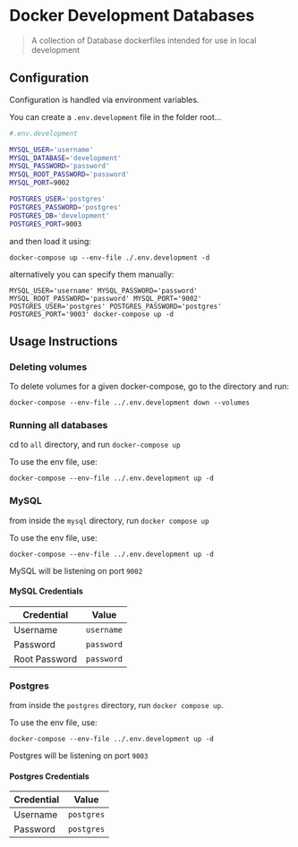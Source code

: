 # Docker Development Databases

> A collection of Database dockerfiles intended for use in local development

## Configuration

Configuration is handled via environment variables.

You can create a `.env.development` file in the folder root...

```bash
#.env.development

MYSQL_USER='username'
MYSQL_DATABASE='development'
MYSQL_PASSWORD='password'
MYSQL_ROOT_PASSWORD='password'
MYSQL_PORT=9002

POSTGRES_USER='postgres'
POSTGRES_PASSWORD='postgres'
POSTGRES_DB='development'
POSTGRES_PORT=9003

```

and then load it using:

```shell
docker-compose up --env-file ./.env.development -d
```

alternatively you can specify them manually:

```shell
MYSQL_USER='username' MYSQL_PASSWORD='password' MYSQL_ROOT_PASSWORD='password' MYSQL_PORT='9002' POSTGRES_USER='postgres' POSTGRES_PASSWORD='postgres' POSTGRES_PORT='9003' docker-compose up -d
```

## Usage Instructions

### Deleting volumes

To delete volumes for a given docker-compose, go to the directory and run:

```shell
docker-compose --env-file ../.env.development down --volumes
```

### Running all databases

cd to `all` directory, and run `docker-compose up`

To use the env file, use:

```shell
docker-compose --env-file ../.env.development up -d
```

### MySQL

from inside the `mysql` directory, run `docker compose up`

To use the env file, use:

```shell
docker-compose --env-file ../.env.development up -d
```

MySQL will be listening on port `9002`

#### MySQL Credentials

| Credential    | Value      |
| ------------- | ---------- |
| Username      | `username` |
| Password      | `password` |
| Root Password | `password` |

### Postgres

from inside the `postgres` directory, run `docker compose up`.

To use the env file, use:

```shell
docker-compose --env-file ../.env.development up -d
```

Postgres will be listening on port `9003`

#### Postgres Credentials

| Credential | Value      |
| ---------- | ---------- |
| Username   | `postgres` |
| Password   | `postgres` |
